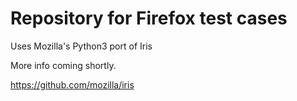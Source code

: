 # Repository for Firefox test cases
Uses Mozilla's Python3 port of Iris

More info coming shortly.

https://github.com/mozilla/iris
